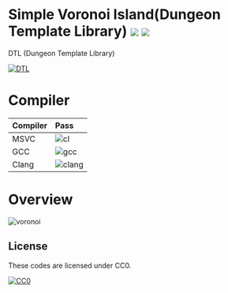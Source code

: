 ﻿# Simple Voronoi Island(Dungeon Template Library) <a href="http://creativecommons.org/publicdomain/zero/1.0/deed.ja"><img src="https://img.shields.io/badge/license-CC0-blue.svg"></a> <a href="https://github.com/Kasugaccho/AsLib"><img src="https://img.shields.io/badge/0.1.0-passing-brightgreen.svg"></a>
DTL (Dungeon Template Library)

[![DTL](https://raw.githubusercontent.com/Kasugaccho/AsLib/master/aslib/Picture/Title/aslib150.png "DTL")](https://github.com/Kasugaccho/AsLib)

# Compiler

|Compiler|Pass|
|:---|:---|
|MSVC|![cl](https://img.shields.io/badge/cl%2014.10-passing-brightgreen.svg)|
|GCC|![gcc](https://img.shields.io/badge/gcc%205.1.0-passing-brightgreen.svg)|
|Clang|![clang](https://img.shields.io/badge/clang%203.5.0-passing-brightgreen.svg)|

# Overview

![voronoi](https://github.com/Kasugaccho/DTL_SimpleVoronoiIsland/blob/master/picture/voronoi.gif)

## License

These codes are licensed under CC0.

[![CC0](http://i.creativecommons.org/p/zero/1.0/88x31.png "CC0")](http://creativecommons.org/publicdomain/zero/1.0/deed.ja)
